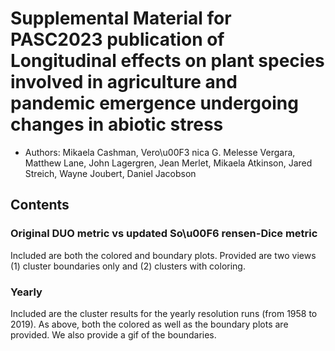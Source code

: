 # Supplemental Material for PASC2023 publication of Longitudinal effects on plant species involved in agriculture and pandemic emergence undergoing changes in abiotic stress

- Authors: Mikaela Cashman, Vero\u00F3 nica G. Melesse Vergara, Matthew Lane, John Lagergren, Jean Merlet, Mikaela Atkinson, Jared Streich, Wayne Joubert, Daniel Jacobson

## Contents
### Original DUO metric vs updated So\u00F6 rensen-Dice metric
Included are both the colored and boundary plots.  Provided are two views (1) cluster boundaries only and (2) clusters with coloring.

### Yearly
Included are the cluster results for the yearly resolution runs (from 1958 to 2019).  As above, both the colored as well as the boundary plots are provided.  We also provide a gif of the boundaries.
